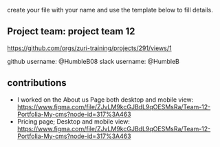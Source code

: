 create your file with your name and use the template below to fill details.

## Project team: project team 12 
https://github.com/orgs/zuri-training/projects/291/views/1

github username: @HumbleB08
slack username: @HumbleB

## contributions
* I worked on the About us Page both desktop and mobile view: https://www.figma.com/file/ZJvLM9kcGJBdL9qOESMsRa/Team-12-Portfolia-My-cms?node-id=317%3A463
* Pricing page; Desktop and mobile view: https://www.figma.com/file/ZJvLM9kcGJBdL9qOESMsRa/Team-12-Portfolia-My-cms?node-id=317%3A463
